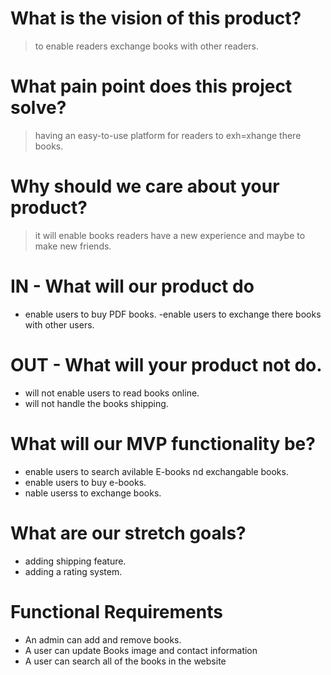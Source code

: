 # What is the vision of this product?
> to enable readers exchange books with other readers.

# What pain point does this project solve?
> having an easy-to-use platform for readers to exh=xhange there  books.

# Why should we care about your product?
> it will enable books readers have a new experience and maybe to make new friends. 

# IN - What will our product do 

- enable users to buy PDF books.
-enable users to exchange there books with other users.

# OUT - What will your product not do. 
- will not enable users to read books online.
- will not handle the books shipping.

# What will our MVP functionality be?
- enable users to search avilable E-books nd exchangable books.
- enable users to buy e-books.
- nable userss to exchange books.

# What are our stretch goals?
- adding shipping feature.
- adding a rating system.

# Functional Requirements

- An admin can add and remove books.
- A user can update Books image and contact information
- A user can search all of the books in the website
